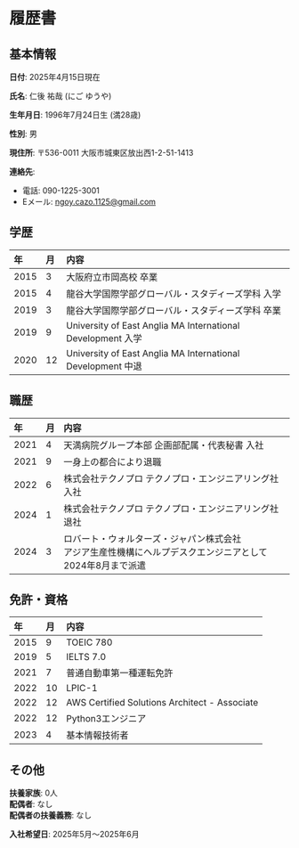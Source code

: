 # 履歴書

## 基本情報

**日付**: 2025年4月15日現在

**氏名**: 仁後 祐哉 (にご ゆうや)

**生年月日**: 1996年7月24日生 (満28歳)

**性別**: 男

**現住所**: 〒536-0011
大阪市城東区放出西1-2-51-1413

**連絡先**:
- 電話: 090-1225-3001
- Eメール: ngoy.cazo.1125@gmail.com

## 学歴

| 年 | 月 | 内容 |
|:---|:---|:-----|
| 2015 | 3 | 大阪府立市岡高校 卒業 |
| 2015 | 4 | 龍谷大学国際学部グローバル・スタディーズ学科 入学 |
| 2019 | 3 | 龍谷大学国際学部グローバル・スタディーズ学科 卒業 |
| 2019 | 9 | University of East Anglia MA International Development 入学 |
| 2020 | 12 | University of East Anglia MA International Development 中退 |

## 職歴

| 年 | 月 | 内容 |
|:---|:---|:-----|
| 2021 | 4 | 天満病院グループ本部 企画部配属・代表秘書 入社 |
| 2021 | 9 | 一身上の都合により退職 |
| 2022 | 6 | 株式会社テクノプロ テクノプロ・エンジニアリング社 入社 |
| 2024 | 1 | 株式会社テクノプロ テクノプロ・エンジニアリング社 退社 |
| 2024 | 3 | ロバート・ウォルターズ・ジャパン株式会社<br>アジア生産性機構にヘルプデスクエンジニアとして2024年8月まで派遣 |

## 免許・資格

| 年 | 月 | 内容 |
|:---|:---|:-----|
| 2015 | 9 | TOEIC 780 |
| 2019 | 5 | IELTS 7.0 |
| 2021 | 7 | 普通自動車第一種運転免許 |
| 2022 | 10 | LPIC-1 |
| 2022 | 12 | AWS Certified Solutions Architect - Associate |
| 2022 | 12 | Python3エンジニア |
| 2023 | 4 | 基本情報技術者 |

## その他

**扶養家族**: 0人  
**配偶者**: なし  
**配偶者の扶養義務**: なし

**入社希望日**: 2025年5月～2025年6月
